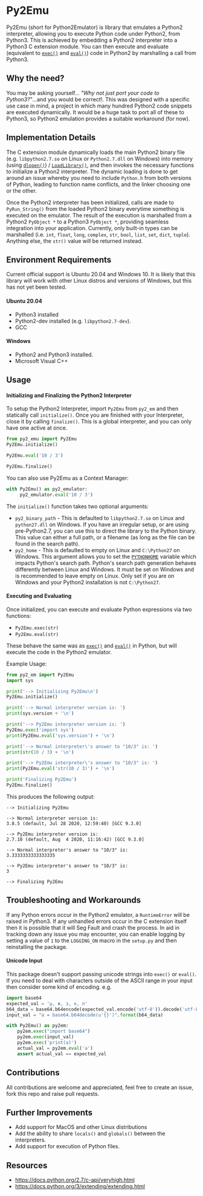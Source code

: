 # Py2Emu
Py2Emu (short for Python2Emulator) is library that emulates a Python2 interpreter, allowing you to execute Python code under 
Python2, from Python3. This is achieved by embedding a Python2 interpreter into a Python3 C extension module.
You can then execute and evaluate (equivalent to [```exec()```](https://docs.python.org/3/library/functions.html#exec) 
and [```eval()```](https://docs.python.org/3/library/functions.html#eval)) code in Python2 by marshalling a 
call from Python3.

## Why the need?
You may be asking yourself... *"Why not just port your code to Python3?"*...and you would be correct!. 
This was designed with a specific use case in mind, a project in which many hundred Python2 code snippets 
are executed dynamically. 
It would be a huge task to port all of these to Python3, so Python2 emulation provides a suitable workaround (for now).

## Implementation Details
The C extension module dynamically loads the main Python2 binary file (e.g. ```libpython2.7.so``` on Linux or 
```Python2.7.dll``` on Windows) into memory (using 
[```dlopen()```](https://man7.org/linux/man-pages/man3/dlopen.3.html)) / [```LoadLibrary()```](https://docs.microsoft.com/en-us/windows/win32/api/libloaderapi/nf-libloaderapi-loadlibrarya), 
and then invokes the necessary 
functions to initialize a Python2 interpreter. 
The dynamic loading is done to get around an issue whereby you need to include ```Python.h``` from both versions of Python, 
leading to function name conflicts, and the linker choosing one or the other.

Once the Python2 interpreter has been initialized, calls are made to ```PyRun_String()``` from the loaded Python2 
binary everytime something is executed on the emulator. 
The result of the execution is marshalled from a Python2 ```PyObject *``` to a Python3 ```PyObject *```, providing seamless integration into your application. 
Currently, only built-in types can be marshalled (i.e. ```int```, ```float```, ```long```, ```complex```, ```str```, 
```bool```, ```list```, ```set```, ```dict```, ```tuple```). Anything else, the ```str()``` value will be returned instead.

## Environment Requirements

Current official support is Ubuntu 20.04 and Windows 10. 
It is likely that this library will work with other Linux distros and versions of Windows, but this has not yet been tested.
#### Ubuntu 20.04
* Python3 installed 
* Python2-dev installed (e.g. ```libpython2.7-dev```).
* GCC

#### Windows
* Python2 and Python3 installed.
* Microsoft Visual C++

## Usage
#### Initializing and Finalizing the Python2 Interpreter
To setup the Python2 Interpreter, import ```Py2Emu``` from ```py2_em``` and then statically call ```initialize()```.
Once you are finished with your Interpreter, close it by calling ```finalize()```. This is a global interpreter, and 
you can only have one active at once.

```python
from py2_emu import Py2Emu
Py2Emu.initialize()

Py2Emu.eval('10 / 3')

Py2Emu.finalize()
```
You can also use Py2Emu as a Context Manager:
```python
with Py2Emu() as py2_emulator:
     py2_emulator.eval('10 / 3')

```

The ```initialize()``` function takes two optional arguments:
* ```py2_binary_path``` - This is defaulted to ```libpython2.7.so``` on Linux and ```python27.dll``` on Windows. 
If you have an irregular setup, or are using pre-Python2.7, you can use this to direct the library to the Python binary. 
This value can either a full path, or a filename (as long as the file can be found in the search path).
 * ```py2_home``` - This is defaulted to empty on Linux and ```C:\Python27``` on Windows. 
 This argument allows you to set the [```PYTHONHOME```](https://docs.python.org/2.7/using/cmdline.html#envvar-PYTHONHOME) 
 variable which impacts Python's search path.
 Python's search path generation behaves differently between Linux and Windows. 
 It must be set on Windows and is recommended to leave empty on Linux. 
 Only set if you are on Windows and your Python2 installation is not ```C:\Python27```.


#### Executing and Evaluating
Once initialized, you can execute and evaluate Python expressions via two functions:
* ```Py2Emu.exec(str)```
* ```Py2Emu.eval(str)```

These behave the same was as [```exec()```](https://docs.python.org/3/library/functions.html#exec) and 
[```eval()```](https://docs.python.org/3/library/functions.html#eval) in Python, but will execute the code in the Python2 emulator.

 


Example Usage:
```python
from py2_em import Py2Emu
import sys

print('--> Initializing Py2Emu\n')
Py2Emu.initialize()

print('--> Normal interpreter version is: ')
print(sys.version + '\n')

print('--> Py2Emu interpreter version is: ')
Py2Emu.exec('import sys')
print(Py2Emu.eval('sys.version') + '\n')

print('--> Normal interpreter\'s answer to "10/3" is: ')
print(str(10 / 3) + '\n')

print('--> Py2Emu interpreter\'s answer to "10/3" is: ')
print(Py2Emu.eval('str(10 / 3)') + '\n')

print('Finalizing Py2Emu')
Py2Emu.finalize()
```
This produces the following output:

```
--> Initializing Py2Emu

--> Normal interpreter version is: 
3.8.5 (default, Jul 28 2020, 12:59:40) [GCC 9.3.0]

--> Py2Emu interpreter version is: 
2.7.18 (default, Aug  4 2020, 11:16:42) [GCC 9.3.0]

--> Normal interpreter's answer to "10/3" is: 
3.3333333333333335

--> Py2Emu interpreter's answer to "10/3" is: 
3

--> Finalizing Py2Emu
```

## Troubleshooting and Workarounds
If any Python errors occur in the Python2 emulator, a ```RuntimeError``` will be raised in Python3.
If any unhandled errors occur in the C extension itself then it is possible that it will Seg Fault and crash the process. 
In aid in tracking down any issue you may encounter, you can enable logging by setting a value of ```1``` to the ```LOGGING_ON``` macro
in the ```setup.py``` and then reinstalling the package.

#### Unicode Input
This package doesn't support passing unicode strings into ```exec()``` or ```eval()```. 
If you need to deal with characters outside of the ASCII range in your input then consider some kind of encoding. e.g.

```python
import base64
expected_val = 'µ, ж, з, к, л'
b64_data = base64.b64encode(expected_val.encode('utf-8')).decode('utf-8')
input_val = "a = base64.b64decode(u'{}')".format(b64_data)

with Py2Emu() as py2em:
    py2em.exec("import base64")
    py2em.exec(input_val)
    py2em.exec('print(a)')
    actual_val = py2em.eval('a')
    assert actual_val == expected_val
```

## Contributions
All contributions are welcome and appreciated, feel free to create an issue, fork this repo and raise pull requests.

## Further Improvements
* Add support for MacOS and other Linux distributions
* Add the ability to share ```locals()``` and ```globals()``` between the interpreters.
* Add support for execution of Python files.

## Resources
* https://docs.python.org/2.7/c-api/veryhigh.html
* https://docs.python.org/3/extending/extending.html